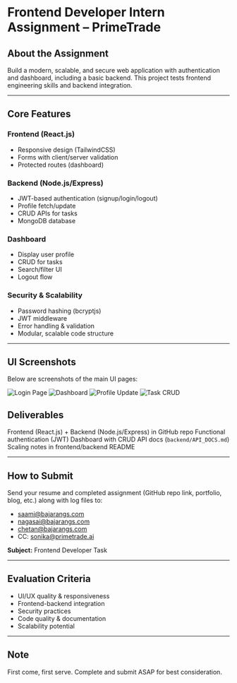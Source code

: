 # Frontend Developer Intern Assignment – PrimeTrade

## About the Assignment
Build a modern, scalable, and secure web application with authentication and dashboard, including a basic backend. This project tests frontend engineering skills and backend integration.

---

## Core Features
### Frontend (React.js)
- Responsive design (TailwindCSS)
- Forms with client/server validation
- Protected routes (dashboard)

### Backend (Node.js/Express)
- JWT-based authentication (signup/login/logout)
- Profile fetch/update
- CRUD APIs for tasks
- MongoDB database

### Dashboard
- Display user profile
- CRUD for tasks
- Search/filter UI
- Logout flow

### Security & Scalability
- Password hashing (bcryptjs)
- JWT middleware
- Error handling & validation
- Modular, scalable code structure

---



## UI Screenshots
Below are screenshots of the main UI pages:

![Login Page](login.png)
![Dashboard](dashboard.png)
![Profile Update](profile.png)
![Task CRUD](tasks.png)

## Deliverables
Frontend (React.js) + Backend (Node.js/Express) in GitHub repo
Functional authentication (JWT)
Dashboard with CRUD
API docs (`backend/API_DOCS.md`)
Scaling notes in frontend/backend README

---

## How to Submit
Send your resume and completed assignment (GitHub repo link, portfolio, blog, etc.) along with log files to:
- saami@bajarangs.com
- nagasai@bajarangs.com
- chetan@bajarangs.com
- CC: sonika@primetrade.ai

**Subject:** Frontend Developer Task

---

## Evaluation Criteria
- UI/UX quality & responsiveness
- Frontend-backend integration
- Security practices
- Code quality & documentation
- Scalability potential

---

## Note
First come, first serve. Complete and submit ASAP for best consideration.
